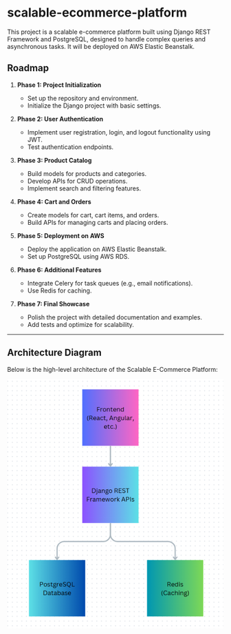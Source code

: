 # scalable-ecommerce-platform
This project is a scalable e-commerce platform built using Django REST Framework and PostgreSQL, designed to handle complex queries and asynchronous tasks. It will be deployed on AWS Elastic Beanstalk.

## Roadmap

1. **Phase 1: Project Initialization**
   - Set up the repository and environment.
   - Initialize the Django project with basic settings.

2. **Phase 2: User Authentication**
   - Implement user registration, login, and logout functionality using JWT.
   - Test authentication endpoints.

3. **Phase 3: Product Catalog**
   - Build models for products and categories.
   - Develop APIs for CRUD operations.
   - Implement search and filtering features.

4. **Phase 4: Cart and Orders**
   - Create models for cart, cart items, and orders.
   - Build APIs for managing carts and placing orders.

5. **Phase 5: Deployment on AWS**
   - Deploy the application on AWS Elastic Beanstalk.
   - Set up PostgreSQL using AWS RDS.

6. **Phase 6: Additional Features**
   - Integrate Celery for task queues (e.g., email notifications).
   - Use Redis for caching.

7. **Phase 7: Final Showcase**
   - Polish the project with detailed documentation and examples.
   - Add tests and optimize for scalability.

---

## Architecture Diagram

Below is the high-level architecture of the Scalable E-Commerce Platform:

![Architecture Diagram](public/architecture-diagram.png)
